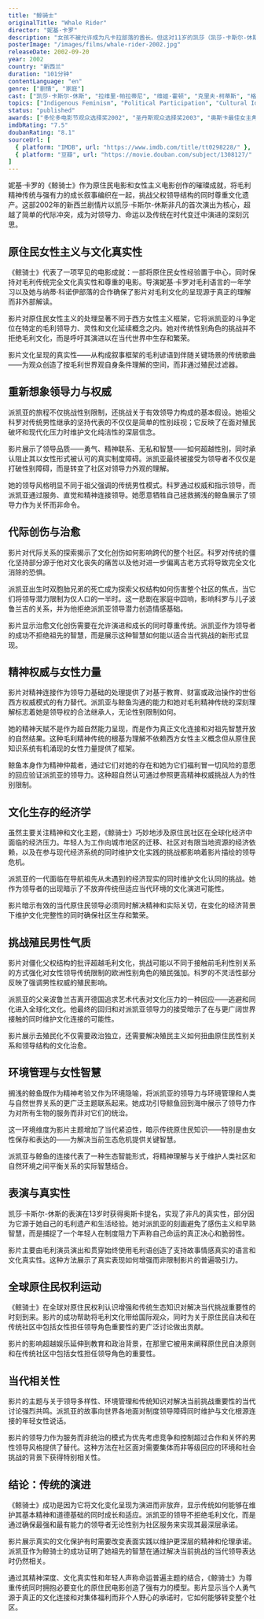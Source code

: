 ```yaml
---
title: "鲸骑士"
originalTitle: "Whale Rider"
director: "妮基·卡罗"
description: "女孩不被允许成为凡卡拉部落的酋长。但这对11岁的凯莎（凯莎·卡斯尔-休斯饰）来说是不可接受的，这个强有力的女孩相信她的命运是骑鲸鱼并领导她的部落。勇气、领导力和反抗都在妮基·卡罗的这部新西兰剧情片中发挥作用。"
posterImage: "/images/films/whale-rider-2002.jpg"
releaseDate: 2002-09-20
year: 2002
country: "新西兰"
duration: "101分钟"
contentLanguage: "en"
genre: ["剧情", "家庭"]
cast: ["凯莎·卡斯尔-休斯", "拉维里·帕拉蒂尼", "维姬·霍顿", "克里夫·柯蒂斯", "格兰特·罗阿"]
topics: ["Indigenous Feminism", "Political Participation", "Cultural Identity", "Patriarchy Critique", "Identity Formation", "Decolonial Feminism"]
status: "published"
awards: ["多伦多电影节观众选择奖2002", "圣丹斯观众选择奖2003", "奥斯卡最佳女主角提名（凯莎·卡斯尔-休斯）", "英国电影学院奖最佳非英语电影"]
imdbRating: "7.5"
doubanRating: "8.1"
sourceUrl: [
  { platform: "IMDB", url: "https://www.imdb.com/title/tt0298228/" },
  { platform: "豆瓣", url: "https://movie.douban.com/subject/1308127/" }
]
---
```


妮基·卡罗的《鲸骑士》作为原住民电影和女性主义电影创作的璀璨成就，将毛利精神传统与强有力的成长叙事编织在一起，挑战父权领导结构的同时尊重文化遗产。这部2002年的新西兰剧情片以凯莎·卡斯尔-休斯非凡的首次演出为核心，超越了简单的代际冲突，成为对领导力、命运以及传统在时代变迁中演进的深刻沉思。

## 原住民女性主义与文化真实性

《鲸骑士》代表了一项罕见的电影成就：一部将原住民女性经验置于中心，同时保持对毛利传统完全文化真实性和尊重的电影。导演妮基·卡罗对毛利语言的一年学习以及她与纳蒂·科诺伊部落的合作确保了影片对毛利文化的呈现源于真正的理解而非外部解读。

影片对原住民女性主义的处理显著不同于西方女性主义框架，它将派凯亚的斗争定位在特定的毛利领导力、灵性和文化延续概念之内。她对传统性别角色的挑战并不拒绝毛利文化，而是呼吁其演进以在当代世界中生存和繁荣。

影片文化呈现的真实性——从构成叙事框架的毛利谚语到伴随关键场景的传统歌曲——为观众创造了按毛利世界观自身条件理解的空间，而非通过殖民过滤器。

## 重新想象领导力与权威

派凯亚的旅程不仅挑战性别限制，还挑战关于有效领导力构成的基本假设。她祖父科罗对传统男性继承的坚持代表的不仅仅是简单的性别歧视；它反映了在面对殖民破坏和现代化压力时维护文化纯洁性的深层信念。

影片展示了领导品质——勇气、精神联系、无私和智慧——如何超越性别，同时承认阻止其以女性形式被认可的真实制度障碍。派凯亚最终被接受为领导者不仅仅是打破性别障碍，而是转变了社区对领导力外观的理解。

她的领导风格明显不同于祖父强调的传统男性模式。科罗通过权威和指示领导，而派凯亚通过服务、直觉和精神连接领导。她愿意牺牲自己拯救搁浅的鲸鱼展示了领导力作为关怀而非命令。

## 代际创伤与治愈

影片对代际关系的探索揭示了文化创伤如何影响跨代的整个社区。科罗对传统的僵化坚持部分源于他对文化丧失的痛苦以及他对进一步偏离古老方式将导致完全文化消除的恐惧。

派凯亚出生时双胞胎兄弟的死亡成为探索父权结构如何伤害整个社区的焦点，当它们将领导潜力限制为仅人口的一半时。这一悲剧在家庭中回响，影响科罗与儿子波鲁兰吉的关系，并为他拒绝派凯亚领导潜力创造情感基础。

影片显示治愈文化创伤需要在允许演进和成长的同时尊重传统。派凯亚作为领导者的成功不拒绝祖先的智慧，而是展示这种智慧如何能以适合当代挑战的新形式显现。

## 精神权威与女性力量

影片对精神连接作为领导力基础的处理提供了对基于教育、财富或政治操作的世俗西方权威模式的有力替代。派凯亚与鲸鱼沟通的能力和她对毛利精神传统的深刻理解标志着她是领导权的合法继承人，无论性别限制如何。

她的精神天赋不是作为超自然能力呈现，而是作为真正文化连接和对祖先智慧开放的自然结果。这种毛利精神传统的根基为理解不依赖西方女性主义概念但从原住民知识系统有机涌现的女性力量提供了框架。

鲸鱼本身作为精神仲裁者，通过它们对她的存在和她为它们福利冒一切风险的意愿的回应验证派凯亚的领导力。这种超自然认可通过参照更高精神权威挑战人为的性别限制。

## 文化生存的经济学

虽然主要关注精神和文化主题，《鲸骑士》巧妙地涉及原住民社区在全球化经济中面临的经济压力。年轻人为工作向城市地区的迁移、社区对有限当地资源的经济依赖，以及在参与现代经济系统的同时维护文化实践的挑战都影响着影片描绘的领导危机。

派凯亚的一代面临在导航祖先从未遇到的经济现实的同时维护文化认同的挑战。她作为领导者的出现暗示了不放弃传统但适应当代环境的文化演进可能性。

影片暗示有效的当代原住民领导必须同时解决精神和实际关切，在变化的经济背景下维护文化完整性的同时确保社区生存和繁荣。

## 挑战殖民男性气质

影片对僵化父权结构的批评超越毛利文化，挑战可能以不同于接触前毛利性别关系的方式强化对女性领导传统限制的欧洲性别角色的殖民强加。科罗的不灵活性部分反映了强调男性权威的殖民影响。

派凯亚的父亲波鲁兰吉离开德国追求艺术代表对文化压力的一种回应——逃避和同化进入全球化文化。他最终的回归和对派凯亚领导力的接受暗示了在与更广阔世界接触的同时维护文化连接的可能性。

影片展示去殖民化不仅需要政治独立，还需要解决殖民主义如何扭曲原住民性别关系和领导结构的文化治愈。

## 环境管理与女性智慧

搁浅的鲸鱼既作为精神考验又作为环境隐喻，将派凯亚的领导力与环境管理和人类与自然世界关系的更广泛主题联系起来。她成功引导鲸鱼回到海中展示了领导力作为对所有生物的服务而非对它们的统治。

这一环境维度为影片主题增加了当代紧迫性，暗示传统原住民知识——特别是由女性保存和表达的——为解决当前生态危机提供关键智慧。

派凯亚与鲸鱼的连接代表了一种生态智能形式，将精神理解与关于维护人类社区和自然环境之间平衡关系的实际智慧结合。

## 表演与真实性

凯莎·卡斯尔-休斯的表演在13岁时获得奥斯卡提名，实现了非凡的真实性，部分因为它源于她自己的毛利遗产和生活经验。她对派凯亚的刻画避免了感伤主义和早熟智慧，而是捕捉了一个年轻人在制度阻力下声称自己命运的真正决心和脆弱性。

影片主要由毛利演员演出和贯穿始终使用毛利语创造了支持故事情感真实的语言和文化真实性。这种方法展示了真实表现如何增强而非限制影片的普遍吸引力。

## 全球原住民权利运动

《鲸骑士》在全球对原住民权利认识增强和传统生态知识对解决当代挑战重要性的时刻到来。影片的成功帮助将毛利文化带给国际观众，同时为关于原住民自决和在传统社区中包括女性担任领导角色重要性的更广泛讨论做出贡献。

影片的影响超越娱乐延伸到教育和政治背景，在那里它被用来阐释原住民自决原则和在传统社区中包括女性担任领导角色的重要性。

## 当代相关性

影片的主题与关于领导多样性、环境管理和传统知识对解决当前挑战重要性的当代讨论强烈共鸣。派凯亚的故事向世界各地面对制度领导障碍同时维护与文化根源连接的年轻女性说话。

影片的领导力作为服务而非统治的模式为优先考虑竞争和控制超过合作和关怀的男性领导风格提供了替代。这种方法在社区面对需要集体而非等级回应的环境和社会挑战的背景下获得特别相关性。

## 结论：传统的演进

《鲸骑士》成功是因为它将文化变化呈现为演进而非放弃，显示传统如何能够在维护其基本精神和道德基础的同时成长和适应。派凯亚的领导不拒绝毛利文化，而是通过确保最强和最有能力的领导者无论性别为社区服务来实现其最深层承诺。

影片展示真实的文化保护有时需要改变表面实践以维护更深层的精神和伦理承诺。派凯亚作为鲸骑士的成功证明了她祖先的智慧在通过解决当前挑战的当代领导表达时仍然相关。

通过其精神深度、文化真实性和年轻人声称命运普遍主题的结合，《鲸骑士》为尊重传统同时拥抱必要变化的原住民电影创造了强有力的模型。影片显示当个人勇气源于真正的文化连接和对集体福利而非个人野心的承诺时，它如何能够转变整个社区。